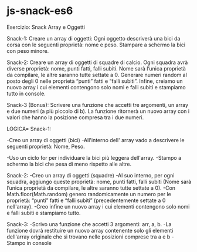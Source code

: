 # js-snack-es6
Esercizio: Snack Array e Oggetti

Snack-1:
Creare un array di oggetti: Ogni oggetto descriverà una bici da corsa con le seguenti proprietà: nome e peso. Stampare a schermo la bici con peso minore.

Snack-2:
Creare un array di oggetti di squadre di calcio. Ogni squadra avrà diverse proprietà: nome, punti fatti, falli subiti. Nome sarà l’unica proprietà da compilare, le altre saranno tutte settate a 0.
Generare numeri random al posto degli 0 nelle proprietà “punti” fatti e “falli subiti”.
Infine, creiamo un nuovo array i cui elementi contengono solo nomi e falli subiti e stampiamo tutto in console.

Snack-3 (Bonus):
Scrivere una funzione che accetti tre argomenti, un array e due numeri (a più piccolo di b). La funzione ritornerà un nuovo array con i valori che hanno la posizione compresa tra i due numeri.


LOGICA=
Snack-1:

-Creo un array di oggetti (bici)
-All'interno dell' array vado a descrivere le seguenti proprietà: Nome, Peso.
<!-- le bici andranno messe in orine sparso in base alle loro prorprietà per testare il corretto funzionamento del codice -->
-Uso un ciclo for per individuare la bici più leggera dell'array.
-Stampo a schermo la bici che pesa di meno rispetto alle altre.


Snack-2:
-Creo un array di oggetti (squadre)
-Al suo interno, per ogni squadra, aggiungo queste proprietà: nome, punti fatti, falli subiti (Nome sarà l’unica proprietà da compilare, le altre saranno tutte settate a 0).
-Con Math.floor(Math.random) genero randomicamente un numero per le proprietà: “punti” fatti e “falli subiti” (precedentemente settate a 0 nell'array).
-Creo infine un nuovo array i cui elementi contengono solo nomi e falli subiti e stampiamo tutto.


Snack-3:
-Scrivo una funzione che accetti 3 argomenti: arr, a, b.
-La funzione dovrà restituire un nuovo array contenente solo gli elementi dell'array originale che si trovano nelle posizioni comprese tra a e b
-Stampo in console